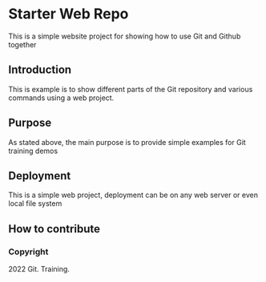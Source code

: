 # Starter Web Repo

This is a simple website project for showing how to use Git and Github together

## Introduction 
This is example is to show different parts of the Git repository and various commands using a web project.

## Purpose

As stated above, the main purpose is to provide simple examples for Git training demos

## Deployment
This is a simple web project, deployment can be on any web server or even local file system


## How to contribute

### Copyright

2022 Git. Training.
